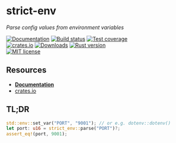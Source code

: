 # strict-env

_Parse config values from environment variables_

[![Documentation][docs-badge]][docs-url]
[![Build status][build-badge]][build-url]
[![Test coverage][coverage-badge]][coverage-url]
<br />
[![crates.io][crates-badge]][crates-url]
[![Downloads][downloads-badge]][crates-url]
[![Rust version][rust-version-badge]][rust-version-link]
<br />
[![MIT license][license-badge]][license-url]

[build-badge]: https://img.shields.io/github/workflow/status/andybarron/strict-env-rs/CI?labelColor=112&logo=github&logoColor=fff&style=flat-square
[build-url]: https://github.com/andybarron/strict-env-rs/actions
[coverage-badge]: https://img.shields.io/codecov/c/gh/andybarron/strict-env-rs?labelColor=112&logo=codecov&logoColor=fff&style=flat-square
[coverage-url]: https://codecov.io/gh/andybarron/strict-env-rs
[crates-badge]: https://img.shields.io/crates/v/strict-env?labelColor=112&logo=rust&logoColor=fff&style=flat-square
[crates-url]: https://crates.io/crates/strict-env
[docs-badge]: https://img.shields.io/docsrs/strict-env?labelColor=112&logo=read-the-docs&logoColor=fff&style=flat-square
[docs-url]: https://docs.rs/strict-env
[downloads-badge]: https://img.shields.io/crates/d/strict-env?labelColor=112&color=informational&style=flat-square
[license-badge]: https://img.shields.io/crates/l/strict-env?labelColor=112&style=flat-square
[license-url]: https://github.com/andybarron/strict-env-rs/blob/main/LICENSE.md
[rust-version-badge]: https://img.shields.io/badge/rustc-1.40+-informational?logo=rust&logoColor=fff&labelColor=112&style=flat-square
[rust-version-link]: https://www.rust-lang.org

## Resources

- [**Documentation**][docs-url]
- [crates.io][crates-url]

## TL;DR

```rust
std::env::set_var("PORT", "9001"); // or e.g. dotenv::dotenv()
let port: u16 = strict_env::parse("PORT")?;
assert_eq!(port, 9001);
```
